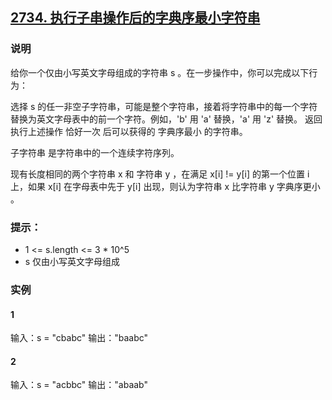 ## [2734. 执行子串操作后的字典序最小字符串](https://leetcode.cn/problems/lexicographically-smallest-string-after-substring-operation/)

### 说明
给你一个仅由小写英文字母组成的字符串 s 。在一步操作中，你可以完成以下行为：

选择 s 的任一非空子字符串，可能是整个字符串，接着将字符串中的每一个字符替换为英文字母表中的前一个字符。例如，'b' 用 'a' 替换，'a' 用 'z' 替换。
返回执行上述操作 恰好一次 后可以获得的 字典序最小 的字符串。

子字符串 是字符串中的一个连续字符序列。

现有长度相同的两个字符串 x 和 字符串 y ，在满足 x[i] != y[i] 的第一个位置 i 上，如果  x[i] 在字母表中先于 y[i] 出现，则认为字符串 x 比字符串 y 字典序更小 。

### 提示：
* 1 <= s.length <= 3 * 10^5
* s 仅由小写英文字母组成

### 实例
#### 1
输入：s = "cbabc"
输出："baabc"

#### 2
输入：s = "acbbc"
输出："abaab"